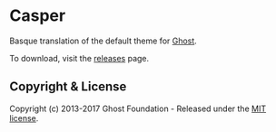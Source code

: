 # Casper

Basque translation of the default theme for [Ghost](http://github.com/tryghost/ghost/).

To download, visit the [releases](https://github.com/Zokormazo/Casper-eu/releases) page.

## Copyright & License

Copyright (c) 2013-2017 Ghost Foundation - Released under the [MIT license](LICENSE).
